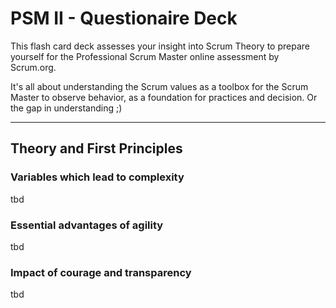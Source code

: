 PSM II - Questionaire Deck
=====================
This flash card deck assesses your insight into Scrum Theory to prepare yourself for the Professional Scrum Master online assessment by Scrum.org.

It's all about understanding the Scrum values as a toolbox for the Scrum Master to observe behavior, as a foundation for practices and decision. Or the gap in understanding ;)

----

## Theory and First Principles

### Variables which lead to complexity
tbd

### Essential advantages of agility
tbd

### Impact of courage and transparency
tbd
